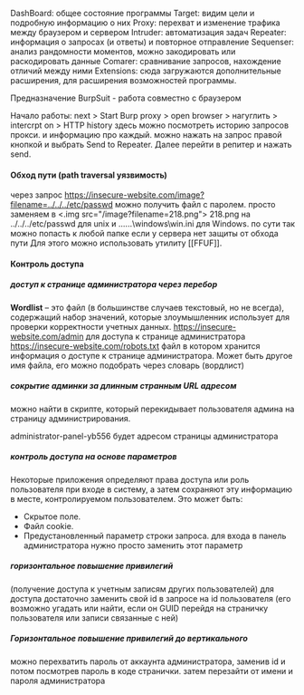 DashBoard: общее состояние программы
Target: видим цели и подробную информацию о них
Proxy: перехват и изменение трафика между браузером и сервером
Intruder: автоматизация задач
Repeater: информация о запросах (и ответы) и повторное отправление
Sequenser: анализ рандомности моментов, можно закодировать или раскодировать данные
Comarer: сравнивание запросов, нахождение отличий между ними
Extensions: сюда загружаются дополнительные расширения, для расширения возможностей программы.

Предназначение BurpSuit - работа совместно с браузером

Начало работы: next > Start Burp 
proxy > open browser > нагуглить > intercrpt on > HTTP history
здесь можно посмотреть историю запросов прокси. и информацию про каждый. можно нажать на запрос правой кнопкой и выбрать Send to Repeater.  Далее перейти в репитер и нажать send.

#### Обход пути (path traversal уязвимость)
через запрос https://insecure-website.com/image?filename=../../../etc/passwd
можно получить файл с паролем. просто заменяем в <.img src="/image?filename=218.png"> 218.png на ../../../etc/passwd для unix и ..\..\..\windows\win.ini для Windows.
по сути так можно попасть к любой папке если у сервера нет защиты от обхода пути
Для этого можно использовать утилиту [[FFUF]].
#### Контроль доступа
##### доступ к странице администратора через перебор 
**Wordlist** – это файл (в большинстве случаев текстовый, но не всегда), содержащий набор значений, которые злоумышленник использует для проверки корректности учетных данных.
https://insecure-website.com/admin для доступа к странице администратора
https://insecure-website.com/robots.txt файл в котором хранится информация о доступе к странице администратора. Может быть другое имя файла, его можно подобрать через словарь (вордлист)

##### сокрытие админки за длинным странным URL адресом
можно найти в скрипте, который перекидывает пользователя админа на страницу администрирования.
<script> 
	var isAdmin = false; 
	if (isAdmin) { ... 
	var adminPanelTag = document.createElement('a'); adminPanelTag.setAttribute('https://insecure-website.com/administrator-panel-yb556'); 
	adminPanelTag.innerText = 'Admin panel'; ... } 
</script>
administrator-panel-yb556 будет адресом страницы администратора

##### контроль доступа на основе параметров
Некоторые приложения определяют права доступа или роль пользователя при входе в систему, а затем сохраняют эту информацию в месте, контролируемом пользователем. Это может быть:
- Скрытое поле.
- Файл cookie.
- Предустановленный параметр строки запроса.
для входа в панель администратора нужно просто заменить этот параметр

##### горизонтальное повышение привилегий
(получение доступа к учетным записям других пользователей)
для доступа достаточно заменить свой id в запросе на id пользователя (его возможно угадать или найти, если он GUID перейдя на страничку пользователя или записи связанные с ней)

##### Горизонтальное повышение привилегий до вертикального
можно перехватить пароль от аккаунта администратора, заменив id и потом посмотрев пароль в коде странички. затем перезайти от имени и пароля администратора



